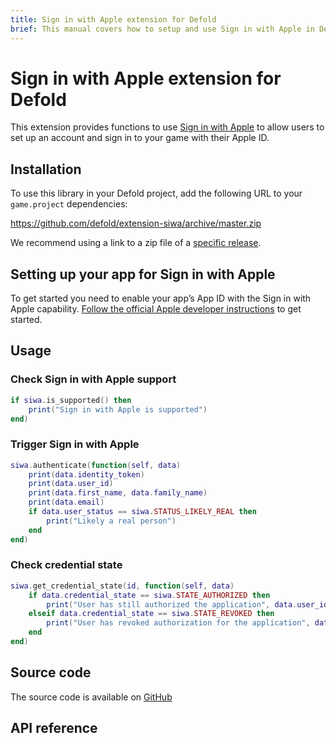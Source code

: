 ```yaml
---
title: Sign in with Apple extension for Defold
brief: This manual covers how to setup and use Sign in with Apple in Defold.
---
```


# Sign in with Apple extension for Defold

This extension provides functions to use [Sign in with Apple](https://developer.apple.com/sign-in-with-apple/) to allow users to set up an account and sign in to your game with their Apple ID.

## Installation

To use this library in your Defold project, add the following URL to your `game.project` dependencies:

https://github.com/defold/extension-siwa/archive/master.zip

We recommend using a link to a zip file of a [specific release](https://github.com/defold/extension-siwa/releases).


## Setting up your app for Sign in with Apple

To get started you need to enable your app’s App ID with the Sign in with Apple capability. [Follow the official Apple developer instructions](https://help.apple.com/developer-account/?lang=en#/devde676e696) to get started.


## Usage

### Check Sign in with Apple support

```Lua
if siwa.is_supported() then
	print("Sign in with Apple is supported")
end)
```

### Trigger Sign in with Apple

```Lua
siwa.authenticate(function(self, data)
	print(data.identity_token)
	print(data.user_id)
	print(data.first_name, data.family_name)
	print(data.email)
	if data.user_status == siwa.STATUS_LIKELY_REAL then
		print("Likely a real person")
	end
end)
```

### Check credential state

```Lua
siwa.get_credential_state(id, function(self, data)
	if data.credential_state == siwa.STATE_AUTHORIZED then
		print("User has still authorized the application", data.user_id)
	elseif data.credential_state == siwa.STATE_REVOKED then
		print("User has revoked authorization for the application", data.user_id)
	end
end)
```


## Source code

The source code is available on [GitHub](https://github.com/defold/extension-siwa)


## API reference
